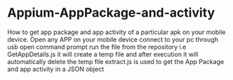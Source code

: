 # Appium-AppPackage-and-activity
How to get app package and app activity of a particular apk on your mobile device.
Open any APP on your mobile device
connect to your pc through usb
open command prompt
run the file from the repository i.e GetAppDetails.js
it will create a temp file and after execution it will automatically delete the temp file
extract.js is used to get the App Package and app activity in a JSON object
